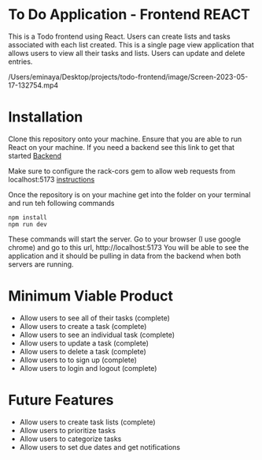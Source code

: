 # To Do Application - Frontend REACT

This is a Todo frontend using React. Users can create lists and tasks associated with each list created. This is a single page view application that allows users to view all their tasks and lists. Users can update and delete entries.

/Users/eminaya/Desktop/projects/todo-frontend/image/Screen-2023-05-17-132754.mp4

# Installation

Clone this repository onto your machine. Ensure that you are able to run React on your machine. If you need a backend see this link to get that started [Backend](https://github.com/edwardminaya/todo-api)

Make sure to configure the rack-cors gem to allow web requests from localhost:5173 [instructions](https://gist.github.com/peterxjang/77d6243cf85103b027a56b401b62b289)

Once the repository is on your machine get into the folder on your terminal and run teh following commands

```
npm install
npm run dev
```

These commands will start the server. Go to your browser (I use google chrome) and go to this url, http://localhost:5173
You will be able to see the application and it should be pulling in data from the backend when both servers are running.

# Minimum Viable Product

- Allow users to see all of their tasks (complete)
- Allow users to create a task (complete)
- Allow users to see an individual task (complete)
- Allow users to update a task (complete)
- Allow users to delete a task (complete)
- Allow users to to sign up (complete)
- Allow users to login and logout (complete)

# Future Features

- Allow users to create task lists (complete)
- Allow users to prioritize tasks
- Allow users to categorize tasks
- Allow users to set due dates and get notifications

